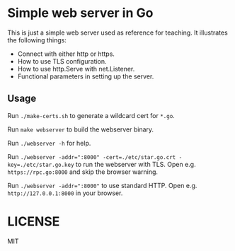 # Simple web server in Go

This is just a simple web server used as reference for teaching.
It illustrates the following things:

* Connect with either http or https.
* How to use TLS configuration.
* How to use http.Serve with net.Listener.
* Functional parameters in setting up the server.

## Usage

Run `./make-certs.sh` to generate a wildcard cert for `*.go`.

Run `make webserver` to build the webserver binary.

Run `./webserver -h` for help.

Run `./webserver -addr=":8000" -cert=./etc/star.go.crt -key=./etc/star.go.key` to run the webserver with TLS. Open e.g. `https://rpc.go:8000` and skip the browser warning.

Run `./webserver -addr=":8000"` to use standard HTTP. Open e.g. `http://127.0.0.1:8000` in your browser.

# LICENSE

MIT

